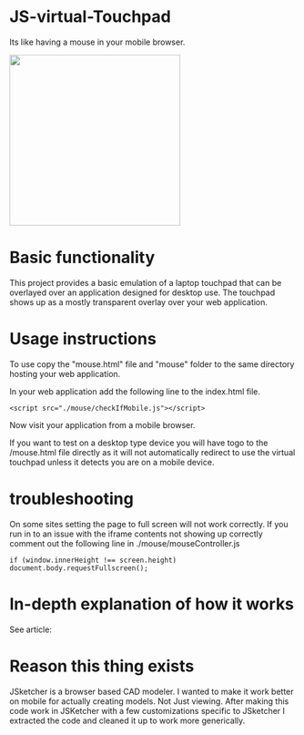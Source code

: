# JS-virtual-Touchpad
Its like having a mouse in your mobile browser. 

<img src="https://github.com/mmiscool/JS-virtual-Touchpad/assets/6439772/15f435fd-4ca7-4339-a142-1185b9951157" width="300px">

# Basic functionality
This project provides a basic emulation of a laptop touchpad that can be overlayed over an application designed for desktop use. The touchpad shows up as a mostly transparent overlay over your web application. 


# Usage instructions 
To use copy the "mouse.html" file and "mouse" folder to the same directory hosting your web application. 

In your web application add the following line to the index.html file.
```
<script src="./mouse/checkIfMobile.js"></script>
```

Now visit your application from a mobile browser. 

If you want to test on a desktop type device you will have togo to the /mouse.html file directly as it will not automatically redirect to use the virtual touchpad unless it detects you are on a mobile device. 

# troubleshooting 
On some sites setting the page to full screen will not work correctly. If you run in to an issue with the iframe contents not showing up correctly comment out the following line in ./mouse/mouseController.js
```
if (window.innerHeight !== screen.height) document.body.requestFullscreen();
```

# In-depth explanation of how it works 
See article: 


# Reason this thing exists 
JSketcher is a browser based CAD modeler. I wanted to make it work better on mobile for actually creating models. Not Just viewing. After making this code work in JSKetcher with a few customizations specific to JSketcher I extracted the code and cleaned it up to work more generically. 
